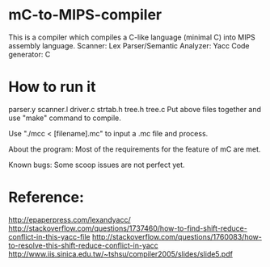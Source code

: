 # mC-to-MIPS-compiler

This is a compiler which compiles a C-like language (minimal C) into MIPS assembly language.
Scanner: Lex
Parser/Semantic Analyzer: Yacc
Code generator: C

# How to run it
parser.y
scanner.l
driver.c
strtab.h
tree.h
tree.c
Put above files together and use "make" command to compile.

Use "./mcc < [filename].mc" to input a .mc file and process.

About the program:
Most of the requirements for the feature of mC are met.

Known bugs:
Some scoop issues are not perfect yet.


# Reference:
http://epaperpress.com/lexandyacc/
http://stackoverflow.com/questions/1737460/how-to-find-shift-reduce-conflict-in-this-yacc-file
http://stackoverflow.com/questions/1760083/how-to-resolve-this-shift-reduce-conflict-in-yacc
http://www.iis.sinica.edu.tw/~tshsu/compiler2005/slides/slide5.pdf




